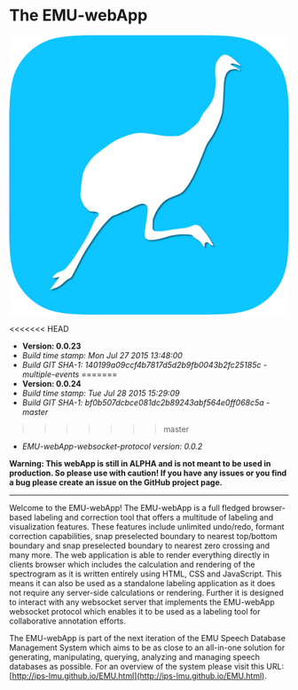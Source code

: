 # The EMU-webApp

<!---
author: Raphael Winkelmann
-->

![icon](assets/EMU-webAppIcon-roundCorners.svg)


<<<<<<< HEAD
- **Version: 0.0.23**
- *Build time stamp: Mon Jul 27 2015 13:48:00*
- *Build GIT SHA-1: 140199a09ccf4b7817d5d2b9fb0043b2fc25185c - multiple-events*
=======
- **Version: 0.0.24**
- *Build time stamp: Tue Jul 28 2015 15:29:09*
- *Build GIT SHA-1: bf0b507dcbce081dc2b89243abf564e0ff068c5a - master*
>>>>>>> master
- *EMU-webApp-websocket-protocol version: 0.0.2*


**Warning: This webApp is still in ALPHA and is not meant to be used in production. So please use with caution! If you 
have any issues or you find a bug please create an issue on the GitHub project page.**

--------------------- 

Welcome to the EMU-webApp! The EMU-webApp is a full fledged browser-based labeling and correction tool that offers a 
multitude of labeling and visualization features. These features include unlimited undo/redo, formant correction 
capabilities, snap preselected boundary to nearest top/bottom boundary and snap preselected boundary to nearest zero 
crossing and many more. The web application is able to render everything directly in clients browser which includes the 
calculation and rendering of the spectrogram as it is written entirely using HTML, CSS and JavaScript. This means it 
can also be used as a standalone labeling application as it does not require any server-side calculations or rendering. 
Further it is designed to interact with any websocket server that implements the EMU-webApp websocket protocol which 
enables it to be used as a labeling tool for collaborative annotation efforts.

The EMU-webApp is part of the next iteration of the EMU Speech Database Management System which aims to be as close to 
an all-in-one solution for generating, manipulating, querying, analyzing and managing speech databases as possible. For 
an overview of the system please visit this URL: [http://ips-lmu.github.io/EMU.html](http://ips-lmu.github.io/EMU.html).

